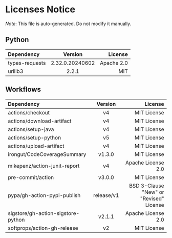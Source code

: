 # Licenses Notice
*Note*: This file is auto-generated. Do not modify it manually.
## Python
| Dependency | Version | License |
|:-----------|:-------:|--------:|
|types-requests|2.32.0.20240602|Apache 2.0|
|urllib3|2.2.1|MIT|
## Workflows
| Dependency | Version | License |
|:-----------|:-------:|--------:|
|actions/checkout|v4|MIT License|
|actions/download-artifact|v4|MIT License|
|actions/setup-java|v4|MIT License|
|actions/setup-python|v5|MIT License|
|actions/upload-artifact|v4|MIT License|
|irongut/CodeCoverageSummary|v1.3.0|MIT License|
|mikepenz/action-junit-report|v4|Apache License 2.0|
|pre-commit/action|v3.0.0|MIT License|
|pypa/gh-action-pypi-publish|release/v1|BSD 3-Clause "New" or "Revised" License|
|sigstore/gh-action-sigstore-python|v2.1.1|Apache License 2.0|
|softprops/action-gh-release|v2|MIT License|
